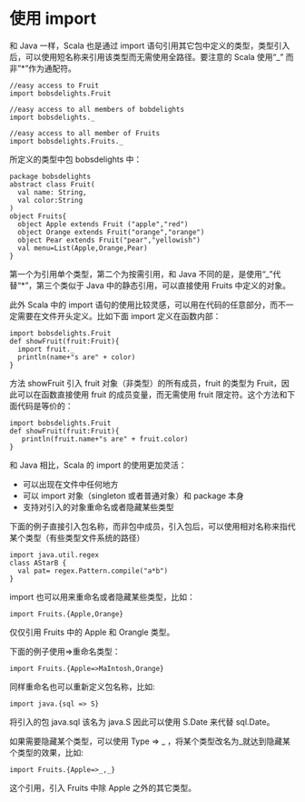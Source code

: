 # 使用 import #

和 Java 一样，Scala 也是通过 import 语句引用其它包中定义的类型，类型引入后，可以使用短名称来引用该类型而无需使用全路径。要注意的 Scala 使用“_” 而非”*”作为通配符。

```
//easy access to Fruit
import bobsdelights.Fruit
```

```
//easy access to all members of bobdelights
import bobsdelights._
```

```
//easy access to all member of Fruits
import bobsdelights.Fruits._
```

所定义的类型中包 bobsdelights 中：

```
package bobsdelights
abstract class Fruit(
  val name: String,
  val color:String
)
object Fruits{
  object Apple extends Fruit ("apple","red")
  object Orange extends Fruit("orange","orange")
  object Pear extends Fruit("pear","yellowish")
  val menu=List(Apple,Orange,Pear)
}
```

第一个为引用单个类型，第二个为按需引用，和 Java 不同的是，是使用“_”代替“*”，第三个类似于 Java 中的静态引用，可以直接使用 Fruits 中定义的对象。

此外 Scala 中的 import 语句的使用比较灵感，可以用在代码的任意部分，而不一定需要在文件开头定义。比如下面 import 定义在函数内部：

```
import bobsdelights.Fruit
def showFruit(fruit:Fruit){
  import fruit._
  println(name+"s are" + color)
}
```

方法 showFruit 引入 fruit 对象（非类型）的所有成员，fruit 的类型为 Fruit，因此可以在函数直接使用 fruit 的成员变量，而无需使用 fruit 限定符。这个方法和下面代码是等价的：

```
import bobsdelights.Fruit
def showFruit(fruit:Fruit){
   println(fruit.name+"s are" + fruit.color)
}
```

和 Java 相比，Scala 的 import 的使用更加灵活：

- 可以出现在文件中任何地方
- 可以 import 对象（singleton 或者普通对象）和 package 本身
- 支持对引入的对象重命名或者隐藏某些类型

下面的例子直接引入包名称，而非包中成员，引入包后，可以使用相对名称来指代某个类型（有些类型文件系统的路径）

```
import java.util.regex
class AStarB {
  val pat= regex.Pattern.compile("a*b")
}
```

import 也可以用来重命名或者隐藏某些类型，比如：

```
import Fruits.{Apple,Orange}
```

仅仅引用 Fruits 中的 Apple 和 Orangle 类型。

下面的例子使用=>重命名类型：

```
import Fruits.{Apple=>MaIntosh,Orange}
```

同样重命名也可以重新定义包名称，比如:

```
import java.{sql => S}
```

将引入的包 java.sql 该名为 java.S 因此可以使用 S.Date 来代替 sql.Date。

如果需要隐藏某个类型，可以使用 Type => _ ，将某个类型改名为\_就达到隐藏某个类型的效果，比如:

```
import Fruits.{Apple=>_,_}
```

这个引用，引入 Fruits 中除 Apple 之外的其它类型。
